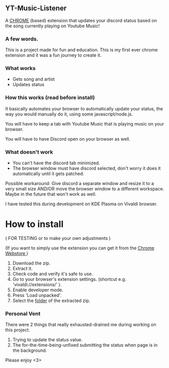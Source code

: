 ## YT-Music-Listener
A <ins>CHROME</ins> (based) extension that updates your discord status based on the song currently playing on Youtube Music!

### A few words.
This is a project made for fun and education. This is my first ever chrome extension and it was a fun journey to create it.

### What works
 + Gets song and artist
 + Updates status

### How this works (read before install)

It basically automates your browser to automatically update your status, the way you would manually do it, using some javascript/node.js.  
   
You will have to keep a tab with Youtube Music that is playing music on your browser.    

You will have to have Discord open on your browser as well.

### What doesn't work

+ You can't have the discord tab minimized.
+ The browser window must have discord selected, don't worry it does it automatically until it gets patched.

Possible workaround: Give discord a separate window and resize it to a very small size AND/OR move the browser window to a different workspace. Maybe in the future that won't work as well. 

I have tested this during development on KDE Plasma on Vivaldi browser.

# How to install
( FOR TESTING or to make your own adjustments )

(If you want to simply use the extension you can get it from the [Chrome Webstore ](https://chrome.google.com/webstore/detail/ytmusic-listener/oolbocgobnnjceiilnbomnahldmpchof) )

1. Download the zip.
2. Extract it.
3. Check code and verify it's safe to use.
4. Go to your browser's extension settings.
(shortcut e.g. 'vivaldi://extensions/' ).
5. Enable developer mode.
6. Press 'Load unpacked'.
7. Select the <ins>folder</ins> of the extracted zip.

### Personal Vent

There were 2 things that really exhausted-drained me during working on this project.

1. Trying to update the status value.
2. The for-the-time-being-unfixed submitting the status when page is in the background.

Please enjoy <3>
